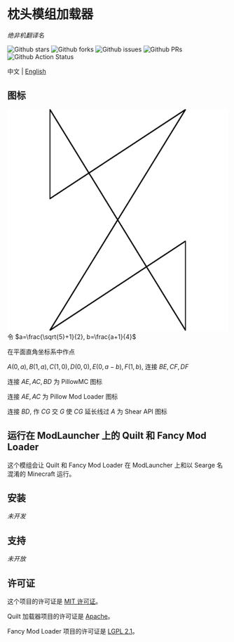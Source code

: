 # 枕头模组加载器
_绝非机翻译名_

![Github stars](https://img.shields.io/github/stars/PillowMC/pillow.svg)
![Github forks](https://img.shields.io/github/forks/PillowMC/pillow.svg)
![Github issues](https://img.shields.io/github/issues/PillowMC/pillow.svg)
![Github PRs](https://img.shields.io/github/issues-pr/PillowMC/pillow.svg)
![Github Action Status](https://img.shields.io/github/workflow/status/PillowMC/pillow/Java%20CI%20with%20Gradle/dev.svg)

中文 | [English](README.md)

## 图标
![Icon](src/main/resources/assets/pillow/icon.png)
令 $a=\frac{\sqrt{5}+1}{2}, b=\frac{a+1}{4}$

在平面直角坐标系中作点

$A(0, a), B(1, a), C(1, 0), D(0, 0), E(0, a-b), F(1, b)$,
连接 $BE, CF, DF$

连接 $AE, AC, BD$ 为 PillowMC 图标

连接 $AE, AC$ 为 Pillow Mod Loader 图标

连接 $BD$, 作 $CG$ 交 $G$ 使 $CG$ 延长线过 $A$ 为 Shear API 图标

## 运行在 ModLauncher 上的 Quilt 和 Fancy Mod Loader

这个模组会让 Quilt 和 Fancy Mod Loader 在 ModLauncher 上和以 Searge 名混淆的 Minecraft 运行。

## 安装

_未开发_

## 支持

_未开放_

## 许可证

这个项目的许可证是 [MIT 许可证](License.txt)。

Quilt 加载器项目的许可证是 [Apache](License.Quilt.txt)。

Fancy Mod Loader 项目的许可证是 [LGPL 2.1](License.FancyModLoader.txt)。
